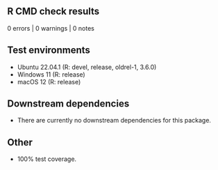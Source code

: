 ## R CMD check results

0 errors | 0 warnings | 0 notes

## Test environments

* Ubuntu 22.04.1 (R: devel, release, oldrel-1, 3.6.0)
* Windows 11 (R: release)
* macOS 12 (R: release)

## Downstream dependencies

* There are currently no downstream dependencies for this package.

## Other

* 100% test coverage.
